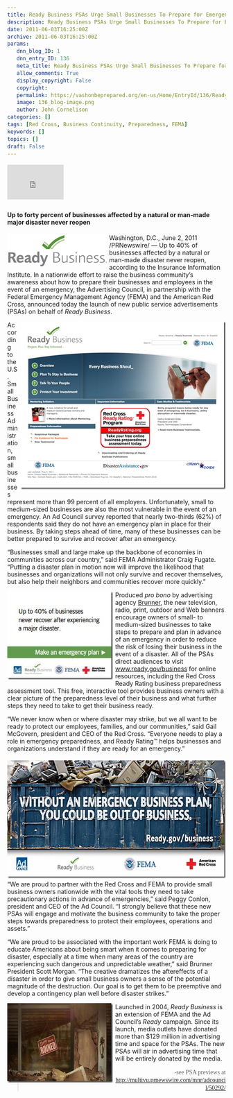 ```yaml
---
title: Ready Business PSAs Urge Small Businesses To Prepare for Emergencies
description: Ready Business PSAs Urge Small Businesses To Prepare for Emergencies
date: 2011-06-03T16:25:00Z
archive: 2011-06-03T16:25:00Z
params:
   dnn_blog_ID: 1
   dnn_entry_ID: 136
   meta_title: Ready Business PSAs Urge Small Businesses To Prepare for Emergencies
   allow_comments: True
   display_copyright: False
   copyright: 
   permalink: https://vashonbeprepared.org/en-us/Home/EntryId/136/Ready-Business-PSAs-Urge-Small-Businesses-To-Prepare-for-Emergencies
   image: 136_blog-image.png
   author: John Cornelison
categories: []
tags: [Red Cross, Business Continuity, Preparedness, FEMA]
keywords: []
topics: []
draft: False
---
```


<div class="wlWriterHeaderFooter" style="padding-bottom: 4px; margin: 0px; padding-left: 0px; padding-right: 0px; float: none; padding-top: 4px"><iframe src="http://www.facebook.com/widgets/like.php?href=http://vashoneoc.org/Blogs/VashonPreparedness/tabid/164/EntryId/136/Ready-Business-PSAs-Urge-Small-Businesses-To-Prepare-for-Emergencies.aspx" frameborder="0" scrolling="no" style="border-bottom: medium none; border-left: medium none; width: 130px; height: 80px; border-top: medium none; border-right: medium none"></iframe></div>
<h4>Up to forty percent of businesses affected by a natural or man-made major disaster never reopen</h4>
<p><a href="/images/dnnBlog/1/136/Windows-Live-Writer-b849d8f8a9bc_81BD-ReadyBusiness_Logo_2.gif"><img title="ReadyBusiness_Logo" border="0" alt="ReadyBusiness_Logo" align="left" width="230" height="75" style="background-image: none; border-right-width: 0px; margin: 0px 5px 5px 0px; padding-left: 0px; padding-right: 0px; display: inline; float: left; border-top-width: 0px; border-bottom-width: 0px; border-left-width: 0px; padding-top: 0px" src="/images/dnnBlog/1/136/Windows-Live-Writer-b849d8f8a9bc_81BD-ReadyBusiness_Logo_thumb.gif" /></a></p>
<p>Washington, D.C., June 2, 2011 /PRNewswire/ — Up to 40% of businesses affected by a natural or man-made disaster never reopen, according to the Insurance Information Institute. In a nationwide effort to raise the business community’s awareness about how to prepare their businesses and employees in the event of an emergency, the Advertising Council, in partnership with the Federal Emergency Management Agency (FEMA) and the American Red Cross, announced today the launch of new public service advertisements (PSAs) on behalf of <em>Ready</em> <em>Business</em>.</p>
<p><a href="/images/dnnBlog/1/136/Windows-Live-Writer-b849d8f8a9bc_81BD-50292-hi-ReadyBusiness_Index_2.jpg"><img title="50292-hi-ReadyBusiness_Index" border="0" alt="50292-hi-ReadyBusiness_Index" align="right" width="474" height="388" style="background-image: none; border-bottom: 0px; border-left: 0px; margin: 0px 0px 5px 5px; padding-left: 0px; padding-right: 0px; display: inline; float: right; border-top: 0px; border-right: 0px; padding-top: 0px" src="/images/dnnBlog/1/136/Windows-Live-Writer-b849d8f8a9bc_81BD-50292-hi-ReadyBusiness_Index_thumb.jpg" /></a>According to the U.S. Small Business Administration, small businesses represent more than 99 percent of all employers. Unfortunately, small to medium-sized businesses are also the most vulnerable in the event of an emergency. An Ad Council survey reported that nearly two-thirds (62%) of respondents said they do not have an emergency plan in place for their business. By taking steps ahead of time, many of these businesses can be better prepared to survive and recover after an emergency.</p>
<p>“Businesses small and large make up the backbone of economies in communities across our country,” said FEMA Administrator Craig Fugate. “Putting a disaster plan in motion now will improve the likelihood that businesses and organizations will not only survive and recover themselves, but also help their neighbors and communities recover more quickly.”</p>
<p><a href="/images/dnnBlog/1/136/Windows-Live-Writer-b849d8f8a9bc_81BD-50292-hi-Earthquake_2.jpg"><img title="50292-hi-Earthquake" border="0" alt="50292-hi-Earthquake" align="left" width="244" height="204" style="background-image: none; border-right-width: 0px; margin: 0px 5px 5px 0px; padding-left: 0px; padding-right: 0px; display: inline; float: left; border-top-width: 0px; border-bottom-width: 0px; border-left-width: 0px; padding-top: 0px" src="/images/dnnBlog/1/136/Windows-Live-Writer-b849d8f8a9bc_81BD-50292-hi-Earthquake_thumb.jpg" /></a>Produced <em>pro bono</em> by advertising agency <a href="http://www.brunnerworks.com/">Brunner</a>, the new television, radio, print, outdoor and Web banners encourage owners of small- to medium-sized businesses to take steps to prepare and plan in advance of an emergency in order to reduce the risk of losing their business in the event of a disaster. All of the PSAs direct audiences to visit <a href="http://www.ready.gov/business">www.ready.gov/business</a> for online resources, including the Red Cross Ready Rating business preparedness assessment tool. This free, interactive tool provides business owners with a clear picture of the preparedness level of their business and what further steps they need to take to get their business ready.</p>
<p>“We never know when or where disaster may strike, but we all want to be ready to protect our employees, families, and our communities,” said Gail McGovern, president and CEO of the Red Cross. “Everyone needs to play a role in emergency preparedness, and Ready Rating™ helps businesses and organizations understand if they are ready for an emergency.”</p>
<p><a href="/images/dnnBlog/1/136/Windows-Live-Writer-b849d8f8a9bc_81BD-50292-hi-dumpsterooh_2.jpg"><img title="50292-hi-dumpsterooh" border="0" alt="50292-hi-dumpsterooh" align="right" width="583" height="272" style="background-image: none; border-right-width: 0px; margin: 5px 0px 5px 5px; padding-left: 0px; padding-right: 0px; display: inline; float: right; border-top-width: 0px; border-bottom-width: 0px; border-left-width: 0px; padding-top: 0px" src="/images/dnnBlog/1/136/Windows-Live-Writer-b849d8f8a9bc_81BD-50292-hi-dumpsterooh_thumb.jpg" /></a>“We are proud to partner with the Red Cross and FEMA to provide small business owners nationwide with the vital tools they need to take precautionary actions in advance of emergencies,” said Peggy Conlon, president and CEO of the Ad Council. “I strongly believe that these new PSAs will engage and motivate the business community to take the proper steps towards preparedness to protect their employees, operations and assets.”</p>
<p>“We are proud to be associated with the important work FEMA is doing to educate Americans about being smart when it comes to preparing for disaster, especially at a time when many areas of the country are experiencing such dangerous and unpredictable weather,” said Brunner President Scott Morgan. “The creative dramatizes the aftereffects of a disaster in order to give small business owners a sense of the potential magnitude of the destruction. Our goal is to get them to be preemptive and develop a contingency plan well before disaster strikes.”</p>
<p><a href="/images/dnnBlog/1/136/Windows-Live-Writer-b849d8f8a9bc_81BD-50292-hi-Earthquake2_2.jpg"><img title="50292-hi-Earthquake2" border="0" alt="50292-hi-Earthquake2" align="left" width="244" height="184" style="background-image: none; border-right-width: 0px; margin: 0px 5px 0px 0px; padding-left: 0px; padding-right: 0px; display: inline; float: left; border-top-width: 0px; border-bottom-width: 0px; border-left-width: 0px; padding-top: 0px" src="/images/dnnBlog/1/136/Windows-Live-Writer-b849d8f8a9bc_81BD-50292-hi-Earthquake2_thumb.jpg" /></a>Launched in 2004, <em>Ready Business</em> is an extension of FEMA and the Ad Council’s <em>Ready</em> campaign. Since its launch, media outlets have donated more than $129 million in advertising time and space for the PSAs. The new PSAs will air in advertising time that will be entirely donated by the media.</p>
<blockquote>
<p align="right"><font face="Tahoma">-see PSA previews at <a title="http://multivu.prnewswire.com/mnr/adcouncil/50292/" href="http://multivu.prnewswire.com/mnr/adcouncil/50292/">http://multivu.prnewswire.com/mnr/adcouncil/50292/</a></font></p>
</blockquote>

